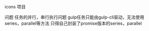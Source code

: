 icons 项目

问题
任务的并行，串行执行问题
gulp任务只能由gulp-cli驱动，无法使用series，parallel等方法
只得自己封装了promise版本的series，parallel